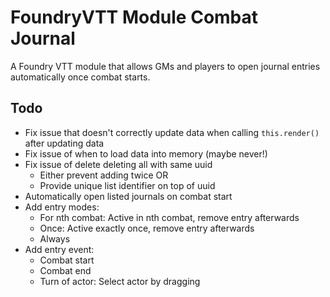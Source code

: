 # FoundryVTT Module Combat Journal

A Foundry VTT module that allows GMs and players to open journal entries automatically once combat starts.

## Todo

* Fix issue that doesn't correctly update data when calling `this.render()` after updating data
* Fix issue of when to load data into memory (maybe never!)
* Fix issue of delete deleting all with same uuid
  * Either prevent adding twice OR
  * Provide unique list identifier on top of uuid
* Automatically open listed journals on combat start
* Add entry modes:
  * For nth combat: Active in nth combat, remove entry afterwards
  * Once: Active exactly once, remove entry afterwards
  * Always
* Add entry event:
  * Combat start
  * Combat end
  * Turn of actor: Select actor by dragging
